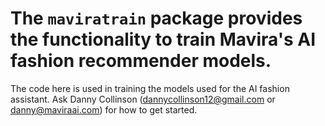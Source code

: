 # The `maviratrain` package provides the functionality to train Mavira's AI fashion recommender models.

The code here is used in training the models used for the AI fashion assistant.
Ask Danny Collinson (dannycollinson12@gmail.com or danny@maviraai.com) for how to get started.
